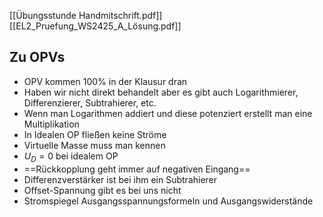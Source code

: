 [[Übungsstunde Handmitschrift.pdf]]
[[EL2_Pruefung_WS2425_A_Lösung.pdf]]
## Zu OPVs
- OPV kommen 100% in der Klausur dran
- Haben wir nicht direkt behandelt aber es gibt auch Logarithmierer, Differenzierer, Subtrahierer, etc.
- Wenn man Logarithmen addiert und diese potenziert erstellt man eine Multiplikation
- In Idealen OP fließen keine Ströme
- Virtuelle Masse muss man kennen
- $U_{D}=0$ bei idealem OP
- ==Rückkopplung geht immer auf negativen Eingang==
- Differenzverstärker ist bei ihm ein Subtrahierer
- Offset-Spannung gibt es bei uns nicht
- Stromspiegel Ausgangsspannungsformeln und Ausgangswiderstände